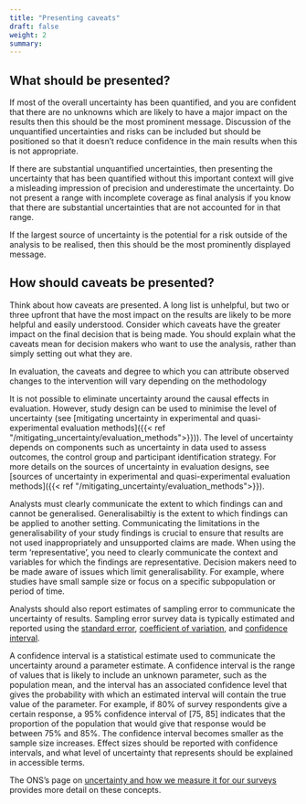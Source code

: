```yaml
---
title: "Presenting caveats"
draft: false
weight: 2
summary: 
---
```


## What should be presented?

If most of the overall uncertainty has been quantified, and you are confident that there are no unknowns which are likely to have a major impact on the results then this should be the most prominent message. Discussion of the unquantified uncertainties and risks can be included but should be positioned so that it doesn’t reduce confidence in the main results when this is not appropriate.

If there are substantial unquantified uncertainties, then presenting the uncertainty that has been quantified without this important context will give a misleading impression of precision and underestimate the uncertainty. Do not present a range with incomplete coverage as final analysis if you know that there are substantial uncertainties that are not accounted for in that range.

If the largest source of uncertainty is the potential for a risk outside of the analysis to be realised, then this should be the most prominently displayed message.

## How should caveats be presented? 

Think about how caveats are presented. A long list is unhelpful, but two or three upfront that have the most impact on the results are likely to be more helpful and easily understood. Consider which caveats have the greater impact on the final decision that is being made. You should explain what the caveats mean for decision makers who want to use the analysis, rather than simply setting out what they are.

In evaluation, the caveats and degree to which you can attribute observed changes to the intervention will vary depending on the methodology 

It is not possible to eliminate uncertainty around the causal effects in evaluation. However, study design can be used to minimise the level of uncertainty (see [mitigating uncertainty in experimental and quasi-experimental evaluation methods]({{< ref "/mitigating_uncertainty/evaluation_methods">}})). The level of uncertainty depends on components such as uncertainty in data used to assess outcomes, the control group and participant identification strategy. For more details on the sources of uncertainty in evaluation designs, see [sources of uncertainty in experimental and quasi-experimental evaluation methods]({{< ref "/mitigating_uncertainty/evaluation_methods">}}).

Analysts must clearly communicate the extent to which findings can and cannot be generalised. Generalisabiltiy is the extent to which findings can be applied to another setting. Communicating the limitations in the generalisability of your study findings is crucial to ensure that results are not used inappropriately and unsupported claims are made. When using the term ‘representative’, you need to clearly communicate the context and variables for which the findings are representative. Decision makers need to be made aware of issues which limit generalisability. For example, where studies have small sample size or focus on a specific subpopulation or period of time. 

Analysts should also report estimates of sampling error to communicate the uncertainty of results.
Sampling error survey data is typically estimated and reported using the [standard error](https://www.ons.gov.uk/methodology/methodologytopicsandstatisticalconcepts/uncertaintyandhowwemeasureit#standard-error), [coefficient of variation](https://www.ons.gov.uk/methodology/methodologytopicsandstatisticalconcepts/uncertaintyandhowwemeasureit#coefficient-of-variation), and [confidence interval](https://www.ons.gov.uk/methodology/methodologytopicsandstatisticalconcepts/uncertaintyandhowwemeasureit#confidence-interval).

A confidence interval is a statistical estimate used to communicate the uncertainty around a parameter estimate. A confidence interval is the range of values that is likely to include an unknown parameter, such as the population mean, and the interval has an associated confidence level that gives the probability with which an estimated interval will contain the true value of the parameter. For example, if 80% of survey respondents give a certain response, a 95% confidence interval of [75, 85] indicates that the proportion of the population that would give that response would be between 75% and 85%. The confidence interval becomes smaller as the sample size increases. Effect sizes should be reported with confidence intervals, and what level of uncertainty that represents should be explained in accessible terms. 

The ONS’s page on [uncertainty and how we measure it for our surveys](https://www.ons.gov.uk/methodology/methodologytopicsandstatisticalconcepts/uncertaintyandhowwemeasureit) provides more detail on these concepts.
 
